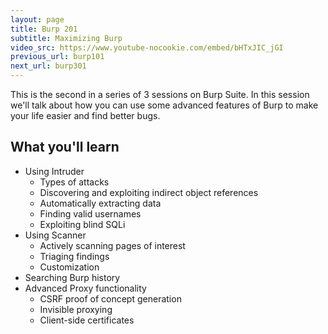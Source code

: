 ```yaml
---
layout: page
title: Burp 201
subtitle: Maximizing Burp
video_src: https://www.youtube-nocookie.com/embed/bHTxJIC_jGI
previous_url: burp101
next_url: burp301
---
```


This is the second in a series of 3 sessions on Burp Suite.  In this session we'll talk about how you can use some advanced features of Burp to make your life easier and find better bugs.

What you'll learn
-----------------

- Using Intruder
	- Types of attacks
	- Discovering and exploiting indirect object references
	- Automatically extracting data
	- Finding valid usernames
	- Exploiting blind SQLi
- Using Scanner
	- Actively scanning pages of interest
	- Triaging findings
	- Customization
- Searching Burp history
- Advanced Proxy functionality
	- CSRF proof of concept generation
	- Invisible proxying
	- Client-side certificates
